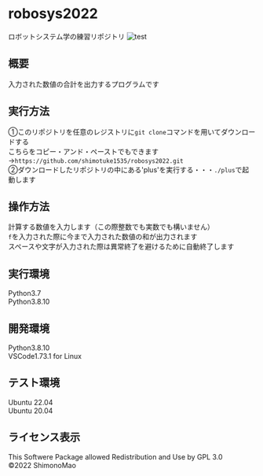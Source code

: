 # robosys2022
ロボットシステム学の練習リポジトリ
![test](https://github.com/shimotuke1535/robosys2022/actions/workflows/test.yml/badge.svg)
## 概要
入力された数値の合計を出力するプログラムです
<br>
## 実行方法
①このリポジトリを任意のレジストリに`git clone`コマンドを用いてダウンロードする
<br>
こちらをコピー・アンド・ペーストでもできます→`https://github.com/shimotuke1535/robosys2022.git`
<br>
②ダウンロードしたリポジトリの中にある'plus'を実行する・・・`./plus`で起動します
<br>
## 操作方法
計算する数値を入力します（この際整数でも実数でも構いません）
<br>
`f`を入力された際に今まで入力された数値の和が出力されます
<br>
スペースや文字が入力された際は異常終了を避けるために自動終了します
<br>
## 実行環境
Python3.7
<br>
Python3.8.10
<br>
## 開発環境
Python3.8.10
<br>
VSCode1.73.1 for Linux
<br>
## テスト環境
Ubuntu 22.04
<br>
Ubuntu 20.04
<br>
## ライセンス表示
This Softwere Package allowed Redistribution and Use by GPL 3.0
<br>
©2022 ShimonoMao
